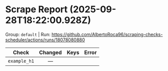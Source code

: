 # Scrape Report (2025-09-28T18:22:00.928Z)

Group: `default`  |  Run: https://github.com/AlbertoRoca96/scraping-checks-scheduler/actions/runs/18078080880

| Check | Changed | Keys | Error |
|---|:---:|:--|:--|
| `example_h1` | — |  |  |
